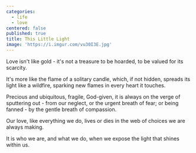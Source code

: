 ```yaml
---
categories:
  - life
  - love
centered: false
published: true
title: This Little Light
image: 'https://i.imgur.com/vu30I3E.jpg'
---
```

Love isn't like gold - 
it's not a treasure 
to be hoarded,
to be valued 
for its scarcity. 

It's more like the flame
of a solitary candle,
which, if not hidden,
spreads its light
like a wildfire, 
sparking new flames
in every heart
it touches.

Precious and ubiquitous, 
fragile, God-given,
it is always on the verge 
of sputtering out -
from our neglect,
or the urgent breath of fear;
or being fanned - 
by the gentle breath
of compassion. 

Our love,
like everything we do,
lives or dies
in the web of choices 
we are always making.

It is who we are,
and what we do,
when we expose the light 
that shines within us.




